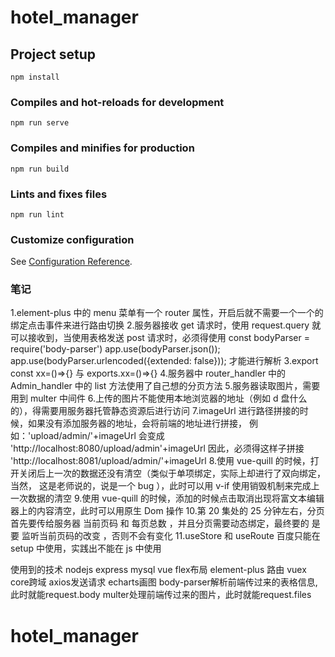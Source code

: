 # hotel_manager

## Project setup
```
npm install
```

### Compiles and hot-reloads for development
```
npm run serve
```

### Compiles and minifies for production
```
npm run build
```

### Lints and fixes files
```
npm run lint
```

### Customize configuration
See [Configuration Reference](https://cli.vuejs.org/config/).

### 笔记
1.element-plus 中的 menu 菜单有一个 router 属性，开启后就不需要一个一个的绑定点击事件来进行路由切换
2.服务器接收 get 请求时，使用 request.query 就可以接收到，当使用表格发送 post 请求时，必须得使用
    const bodyParser = require('body-parser')
    app.use(bodyParser.json());
    app.use(bodyParser.urlencoded({extended: false}));
    才能进行解析
3.export const xx=()=>{} 与 exports.xx=()=>{}
4.服务器中 router_handler 中的 Admin_handler 中的 list 方法使用了自己想的分页方法
5.服务器读取图片，需要用到 multer 中间件
6.上传的图片不能使用本地浏览器的地址（例如 d 盘什么的），得需要用服务器托管静态资源后进行访问
7.imageUrl 进行路径拼接的时候，如果没有添加服务器的地址，会将前端的地址进行拼接，
  例如：'upload/admin/'+imageUrl 会变成 'http://localhost:8080/upload/admin'+imageUrl
    因此，必须得这样子拼接 'http://localhost:8081/upload/admin/'+imageUrl
8.使用 vue-quill 的时候，打开关闭后上一次的数据还没有清空（类似于单项绑定，实际上却进行了双向绑定，当然，
  这是老师说的，说是一个 bug ），此时可以用 v-if 使用销毁机制来完成上一次数据的清空
9.使用 vue-quill 的时候，添加的时候点击取消出现将富文本编辑器上的内容清空，此时可以用原生 Dom 操作
10.第 20 集处的 25 分钟左右，分页首先要传给服务器 当前页码 和 每页总数 ，并且分页需要动态绑定，最终要的
   是要 监听当前页码的改变 ，否则不会有变化
11.useStore 和 useRoute 百度只能在 setup 中使用，实践出不能在 js 中使用

使用到的技术 nodejs express mysql vue flex布局 element-plus 路由 vuex core跨域 axios发送请求
  echarts画图 body-parser解析前端传过来的表格信息,此时就能request.body
  multer处理前端传过来的图片，此时就能request.files
# hotel_manager
